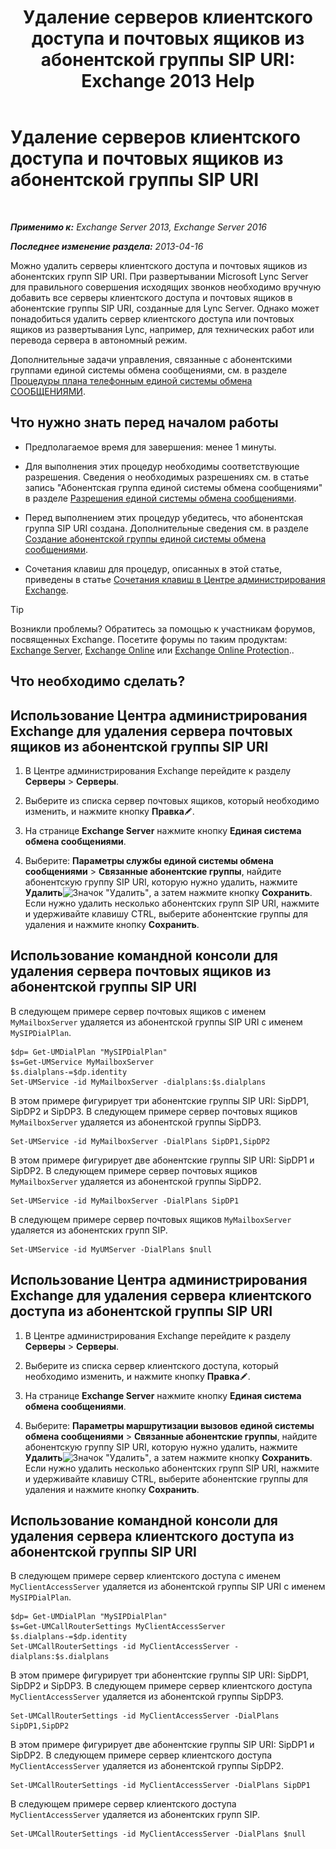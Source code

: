 ﻿---
title: 'Удаление серверов клиентского доступа и почтовых ящиков из абонентской группы SIP URI: Exchange 2013 Help'
TOCTitle: Удаление серверов клиентского доступа и почтовых ящиков из абонентской группы SIP URI
ms:assetid: 367441e1-1a0f-42c8-9fa8-8abe80b3d015
ms:mtpsurl: https://technet.microsoft.com/ru-ru/library/Aa997238(v=EXCHG.150)
ms:contentKeyID: 54652114
ms.date: 05/22/2018
mtps_version: v=EXCHG.150
ms.translationtype: MT
---

# Удаление серверов клиентского доступа и почтовых ящиков из абонентской группы SIP URI

 

_**Применимо к:** Exchange Server 2013, Exchange Server 2016_

_**Последнее изменение раздела:** 2013-04-16_

Можно удалить серверы клиентского доступа и почтовых ящиков из абонентских групп SIP URI. При развертывании Microsoft Lync Server для правильного совершения исходящих звонков необходимо вручную добавить все серверы клиентского доступа и почтовых ящиков в абонентские группы SIP URI, созданные для Lync Server. Однако может понадобиться удалить сервер клиентского доступа или почтовых ящиков из развертывания Lync, например, для технических работ или перевода сервера в автономный режим.

Дополнительные задачи управления, связанные с абонентскими группами единой системы обмена сообщениями, см. в разделе [Процедуры плана телефонным единой системы обмена СООБЩЕНИЯМИ](um-dial-plan-procedures-exchange-2013-help.md).

## Что нужно знать перед началом работы

  - Предполагаемое время для завершения: менее 1 минуты.

  - Для выполнения этих процедур необходимы соответствующие разрешения. Сведения о необходимых разрешениях см. в статье запись "Абонентская группа единой системы обмена сообщениями" в разделе [Разрешения единой системы обмена сообщениями](unified-messaging-permissions-exchange-2013-help.md).

  - Перед выполнением этих процедур убедитесь, что абонентская группа SIP URI создана. Дополнительные сведения см. в разделе [Создание абонентской группы единой системы обмена сообщениями](create-a-um-dial-plan-exchange-2013-help.md).

  - Сочетания клавиш для процедур, описанных в этой статье, приведены в статье [Сочетания клавиш в Центре администрирования Exchange](keyboard-shortcuts-in-the-exchange-admin-center-exchange-online-protection-help.md).

> [!TIP]  
> Возникли проблемы? Обратитесь за помощью к участникам форумов, посвященных Exchange. Посетите форумы по таким продуктам: <a href="https://go.microsoft.com/fwlink/p/?linkid=60612">Exchange Server</a>, <a href="https://go.microsoft.com/fwlink/p/?linkid=267542">Exchange Online</a> или <a href="https://go.microsoft.com/fwlink/p/?linkid=285351">Exchange Online Protection</a>..


## Что необходимо сделать?

## Использование Центра администрирования Exchange для удаления сервера почтовых ящиков из абонентской группы SIP URI

1.  В Центре администрирования Exchange перейдите к разделу **Серверы** \> **Серверы**.

2.  Выберите из списка сервер почтовых ящиков, который необходимо изменить, и нажмите кнопку **Правка**![Значок редактирования](images/Bb124582.6f53ccb2-1f13-4c02-bea0-30690e6ea71d(EXCHG.150).gif "Значок редактирования").

3.  На странице **Exchange Server** нажмите кнопку **Единая система обмена сообщениями**.

4.  Выберите: **Параметры службы единой системы обмена сообщениями** \> **Связанные абонентские группы**, найдите абонентскую группу SIP URI, которую нужно удалить, нажмите **Удалить**![Значок "Удалить"](images/JJ657492.479b6ced-8d64-4277-a725-f17fea202b28(EXCHG.150).gif "Значок \"Удалить\""), а затем нажмите кнопку **Сохранить**. Если нужно удалить несколько абонентских групп SIP URI, нажмите и удерживайте клавишу CTRL, выберите абонентские группы для удаления и нажмите кнопку **Сохранить**.

## Использование командной консоли для удаления сервера почтовых ящиков из абонентской группы SIP URI

В следующем примере сервер почтовых ящиков с именем `MyMailboxServer` удаляется из абонентской группы SIP URI с именем `MySIPDialPlan`.

    $dp= Get-UMDialPlan "MySIPDialPlan"
    $s=Get-UMService MyMailboxServer
    $s.dialplans-=$dp.identity
    Set-UMService -id MyMailboxServer -dialplans:$s.dialplans

В этом примере фигурирует три абонентские группы SIP URI: SipDP1, SipDP2 и SipDP3. В следующем примере сервер почтовых ящиков `MyMailboxServer` удаляется из абонентской группы SipDP3.

    Set-UMService -id MyMailboxServer -DialPlans SipDP1,SipDP2

В этом примере фигурирует две абонентские группы SIP URI: SipDP1 и SipDP2. В следующем примере сервер почтовых ящиков `MyMailboxServer` удаляется из абонентской группы SipDP2.

    Set-UMService -id MyMailboxServer -DialPlans SipDP1

В следующем примере сервер почтовых ящиков `MyMailboxServer` удаляется из абонентских групп SIP.

    Set-UMService -id MyUMServer -DialPlans $null

## Использование Центра администрирования Exchange для удаления сервера клиентского доступа из абонентской группы SIP URI

1.  В Центре администрирования Exchange перейдите к разделу **Серверы** \> **Серверы**.

2.  Выберите из списка сервер клиентского доступа, который необходимо изменить, и нажмите кнопку **Правка**![Значок редактирования](images/Bb124582.6f53ccb2-1f13-4c02-bea0-30690e6ea71d(EXCHG.150).gif "Значок редактирования").

3.  На странице **Exchange Server** нажмите кнопку **Единая система обмена сообщениями**.

4.  Выберите: **Параметры маршрутизации вызовов единой системы обмена сообщениями** \> **Связанные абонентские группы**, найдите абонентскую группу SIP URI, которую нужно удалить, нажмите **Удалить**![Значок "Удалить"](images/JJ657492.479b6ced-8d64-4277-a725-f17fea202b28(EXCHG.150).gif "Значок \"Удалить\""), а затем нажмите кнопку **Сохранить**. Если нужно удалить несколько абонентских групп SIP URI, нажмите и удерживайте клавишу CTRL, выберите абонентские группы для удаления и нажмите кнопку **Сохранить**.

## Использование командной консоли для удаления сервера клиентского доступа из абонентской группы SIP URI

В следующем примере сервер клиентского доступа с именем `MyClientAccessServer` удаляется из абонентской группы SIP URI с именем `MySIPDialPlan`.

    $dp= Get-UMDialPlan "MySIPDialPlan"
    $s=Get-UMCallRouterSettings MyClientAccessServer
    $s.dialplans-=$dp.identity
    Set-UMCallRouterSettings -id MyClientAccessServer -dialplans:$s.dialplans

В этом примере фигурирует три абонентские группы SIP URI: SipDP1, SipDP2 и SipDP3. В следующем примере сервер клиентского доступа `MyClientAccessServer` удаляется из абонентской группы SipDP3.

    Set-UMCallRouterSettings -id MyClientAccessServer -DialPlans SipDP1,SipDP2

В этом примере фигурирует две абонентские группы SIP URI: SipDP1 и SipDP2. В следующем примере сервер клиентского доступа `MyClientAccessServer` удаляется из абонентской группы SipDP2.

    Set-UMCallRouterSettings -id MyClientAccessServer -DialPlans SipDP1

В следующем примере сервер клиентского доступа `MyClientAccessServer` удаляется из абонентских групп SIP.

    Set-UMCallRouterSettings -id MyClientAccessServer -DialPlans $null

